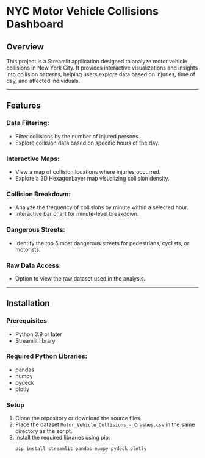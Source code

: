 # NYC Motor Vehicle Collisions Dashboard

## Overview

This project is a Streamlit application designed to analyze motor vehicle collisions in New York City. It provides interactive visualizations and insights into collision patterns, helping users explore data based on injuries, time of day, and affected individuals.

---

## Features

### Data Filtering:
- Filter collisions by the number of injured persons.
- Explore collision data based on specific hours of the day.

### Interactive Maps:
- View a map of collision locations where injuries occurred.
- Explore a 3D HexagonLayer map visualizing collision density.

### Collision Breakdown:
- Analyze the frequency of collisions by minute within a selected hour.
- Interactive bar chart for minute-level breakdown.

### Dangerous Streets:
- Identify the top 5 most dangerous streets for pedestrians, cyclists, or motorists.

### Raw Data Access:
- Option to view the raw dataset used in the analysis.

---

## Installation

### Prerequisites
- Python 3.9 or later
- Streamlit library

### Required Python Libraries:
- pandas
- numpy
- pydeck
- plotly

### Setup

1. Clone the repository or download the source files.
2. Place the dataset `Motor_Vehicle_Collisions_-_Crashes.csv` in the same directory as the script.
3. Install the required libraries using pip:
   ```bash
   pip install streamlit pandas numpy pydeck plotly
